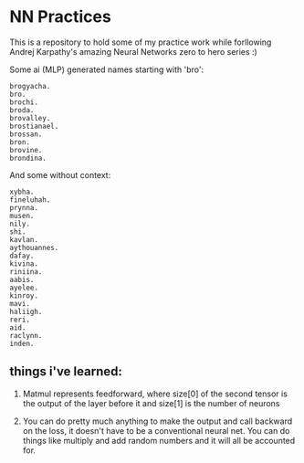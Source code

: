 <h1>NN Practices</h1>

This is a repository to hold some of my practice work while forllowing Andrej Karpathy's amazing Neural Networks zero to hero series :)

Some ai (MLP) generated names starting with 'bro':
```
brogyacha.
bro.
brochi.
broda.
brovalley.
brostianael.
brossan.
bron.
brovine.
brondina.
```
And some without context:
```
xybha.
fineluhah.
prynna.
musen.
nily.
shi.
kavlan.
aythouannes.
dafay.
kivina.
riniina.
aabis.
ayelee.
kinroy.
mavi.
haliigh.
reri.
aid.
raclynn.
inden.
```
<h2>things i've learned:</h2>

1) Matmul represents feedforward, where size[0] of the second tensor is the output of the layer before it and size[1] is the number of neurons

2) You can do pretty much anything to make the output and call backward on the loss, it doesn't have to be a conventional neural net. You can do things like multiply and add random numbers and it will all be accounted for.

